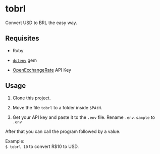 # tobrl

Convert USD to BRL the easy way.

## Requisites

  + Ruby

  + [`dotenv`](https://github.com/bkeepers/dotenv) gem

  + [OpenExchangeRate](https://openexchangerates.org/) API Key

## Usage

  1. Clone this project.

  2. Move the file `tobrl` to a folder inside `$PAtH`.

  3. Get your API key and paste it to the `.env` file. Rename `.env.sample` to `.env`

After that you can call the program followed by a value. 

Example:  
`$ tobrl 10` 
to convert R$10 to USD.
